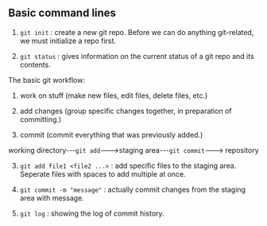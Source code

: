 ﻿## Basic command lines

1. `git init` : create a new git repo. Before we can do anything git-related, we must initialize a repo first.

2. `git status` : gives information on the current status of a git repo and its contents.

The basic git workflow:

1. work on stuff (make new files, edit files, delete files, etc.)

2. add changes (group specific changes together, in preparation of committing.)

3. commit (commit everything that was previously added.)

working directory---`git add`--->staging area---`git commit`---> repository

3. `git add file1 <file2 ...>` : add specific files to the staging area. Seperate files with spaces to add multiple at once.

4. `git commit -m "message"` : actually commit changes from the staging area with message.

5. `git log` : showing the log of commit history.
